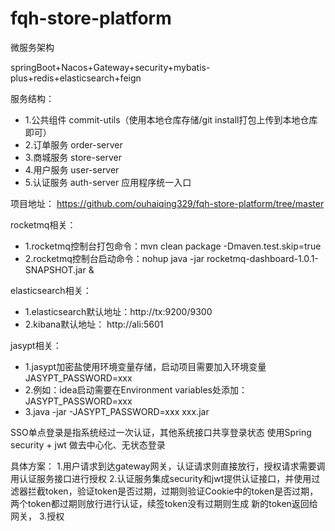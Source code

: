 # fqh-store-platform

微服务架构

springBoot+Nacos+Gateway+security+mybatis-plus+redis+elasticsearch+feign

服务结构：
- 1.公共组件 commit-utils（使用本地仓库存储/git install打包上传到本地仓库即可）
- 2.订单服务 order-server
- 3.商城服务 store-server
- 4.用户服务 user-server
- 5.认证服务 auth-server  应用程序统一入口


项目地址：
https://github.com/ouhaiqing329/fqh-store-platform/tree/master


rocketmq相关：
- 1.rocketmq控制台打包命令：mvn clean package -Dmaven.test.skip=true 
- 2.rocketmq控制台启动命令：nohup java -jar rocketmq-dashboard-1.0.1-SNAPSHOT.jar &

elasticsearch相关：
- 1.elasticsearch默认地址：http://tx:9200/9300
- 2.kibana默认地址： http://ali:5601

jasypt相关：
* 1.jasypt加密盐使用环境变量存储，启动项目需要加入环境变量JASYPT_PASSWORD=xxx 
* 2.例如：idea启动需要在Environment variables处添加：JASYPT_PASSWORD=xxx
* 3.java -jar -JASYPT_PASSWORD=xxx xxx.jar


SSO单点登录是指系统经过一次认证，其他系统接口共享登录状态
使用Spring security + jwt 做去中心化、无状态登录

具体方案：
	1.用户请求到达gateway网关，认证请求则直接放行，授权请求需要调用认证服务接口进行授权
	2.认证服务集成security和jwt提供认证接口，并使用过滤器拦截token，验证token是否过期，过期则验证Cookie中的token是否过期，两个token都过期则放行进行认证，续签token没有过期则生成
新的token返回给网关，
	3.授权
